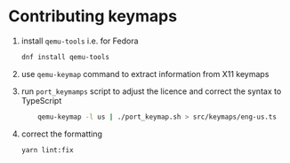 # Contributing keymaps


1. install `qemu-tools` i.e. for Fedora
    ```bash
    dnf install qemu-tools
    ```
2. use `qemu-keymap` command to extract information from X11 keymaps
    
3. run `port_keymamps` script to adjust the licence and correct the syntax to TypeScript
    
    ```bash
        qemu-keymap -l us | ./port_keymap.sh > src/keymaps/eng-us.ts
    ```
4. correct the formatting
    ```bash
    yarn lint:fix
    ```
